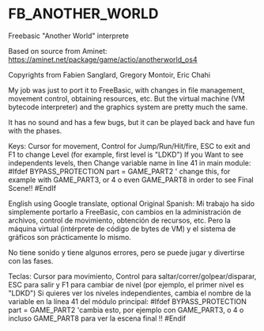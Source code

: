 # FB_ANOTHER_WORLD
Freebasic "Another World" interprete

Based on source from Aminet:
https://aminet.net/package/game/actio/anotherworld_os4

Copyrights from Fabien Sanglard, Gregory Montoir, Eric Chahi

My job was just to port it to FreeBasic, with changes in file management, movement control, obtaining resources, etc. But the virtual machine (VM bytecode interpreter) and the graphics system are pretty much the same.

It has no sound and has a few bugs, but it can be played back and have fun with the phases.

Keys:
Cursor for movement, Control for Jump/Run/Hit/fire, ESC to exit and F1 to change Level (for example, first level is "LDKD")
If you Want to see independents levels, then Change variable name in line 41 in main module:
#Ifdef BYPASS_PROTECTION
part = GAME_PART2 ' change this, for example with GAME_PART3, or 4 o even GAME_PART8 in order to see Final Scene!!
#EndIf

English using Google translate, optional Original Spanish:
Mi trabajo ha sido simplemente portarlo a FreeBasic, con cambios en la administración de archivos, control de movimiento, obtención de recursos, etc. Pero la máquina virtual (intérprete de código de bytes de VM) y el sistema de gráficos son prácticamente lo mismo.

No tiene sonido y tiene algunos errores, pero se puede jugar y divertirse con las fases.

Teclas:
Cursor para movimiento, Control para saltar/correr/golpear/disparar, ESC para salir y F1 para cambiar de nivel (por ejemplo, el primer nivel es "LDKD")
Si quieres ver los niveles independientes, cambia el nombre de la variable en la línea 41 del módulo principal:
#Ifdef BYPASS_PROTECTION
part = GAME_PART2 'cambia esto, por ejemplo con GAME_PART3, o 4 o incluso GAME_PART8 para ver la escena final !!
#Endif
